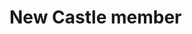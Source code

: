 <html>
  <head>
    <title>
      New Castle members
    </title>
  </head>
  <body>
    <h1>New Castle member</h1>
  </body>
</html>
